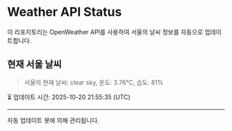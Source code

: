 
# Weather API Status

이 리포지토리는 OpenWeather API를 사용하여 서울의 날씨 정보를 자동으로 업데이트합니다.

## 현재 서울 날씨
> 서울의 현재 날씨: clear sky, 온도: 3.76°C, 습도: 81%

⏳ 업데이트 시간: 2025-10-20 21:55:35 (UTC)

---
자동 업데이트 봇에 의해 관리됩니다.
